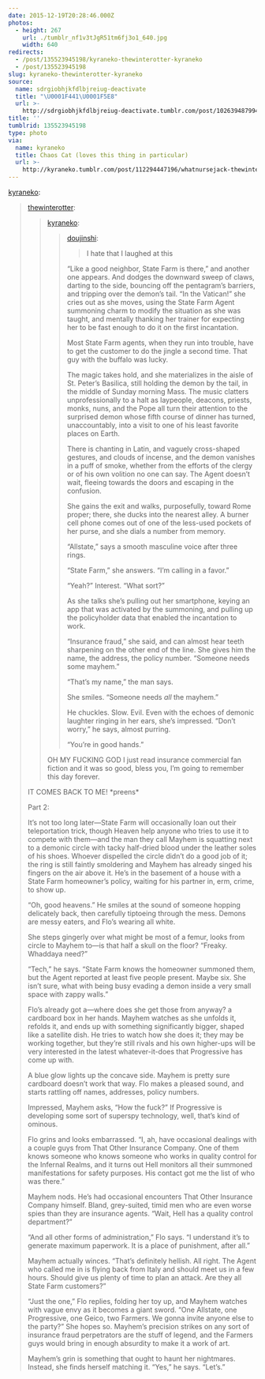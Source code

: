 ```yaml
---
date: 2015-12-19T20:28:46.000Z
photos:
  - height: 267
    url: ./tumblr_nf1v3tJgR51tm6fj3o1_640.jpg
    width: 640
redirects:
  - /post/135523945198/kyraneko-thewinterotter-kyraneko
  - /post/135523945198
slug: kyraneko-thewinterotter-kyraneko
source:
  name: sdrgiobhjkfdlbjreiug-deactivate
  title: "\U0001F441‍\U0001F5E8"
  url: >-
    http://sdrgiobhjkfdlbjreiug-deactivate.tumblr.com/post/102639487994/i-hate-that-i-laughed-at-this
title: ''
tumblrid: 135523945198
type: photo
via:
  name: kyraneko
  title: Chaos Cat (loves this thing in particular)
  url: >-
    http://kyraneko.tumblr.com/post/112294447196/whatnursejack-thewinterotter-kyraneko
---
```

<p><a class="tumblr_blog" href="http://kyraneko.tumblr.com/post/112294447196">kyraneko</a>:</p>

<blockquote>
<p><a class="tumblr_blog" href="http://thewinterotter.tumblr.com/post/104024848851">thewinterotter</a>:</p>
<blockquote>
<p><a class="tumblr_blog" href="http://kyraneko.tumblr.com/post/103824470601">kyraneko</a>:</p>
<blockquote>
<p><a class="tumblr_blog" href="http://doujinshi.tumblr.com/post/102639487994">doujinshi</a>:</p>
<blockquote>
<p>I hate that I laughed at this</p>
</blockquote>
<p>“Like a good neighbor, State Farm is there,” and another one appears. And dodges the downward sweep of claws, darting to the side, bouncing off the pentagram’s barriers, and tripping over the demon’s tail. “In the Vatican!” she cries out as she moves, using the State Farm Agent summoning charm to modify the situation as she was taught, and mentally thanking her trainer for expecting her to be fast enough to do it on the first incantation.</p>
<p>Most State Farm agents, when they run into trouble, have to get the customer to do the jingle a second time. That guy with the buffalo was lucky.</p>
<p>The magic takes hold, and she materializes in the aisle of St. Peter’s Basilica, still holding the demon by the tail, in the middle of Sunday morning Mass. The music clatters unprofessionally to a halt as laypeople, deacons, priests, monks, nuns, and the Pope all turn their attention to the surprised demon whose fifth course of dinner has turned, unaccountably, into a visit to one of his least favorite places on Earth.</p>
<p>There is chanting in Latin, and vaguely cross-shaped gestures, and clouds of incense, and the demon vanishes in a puff of smoke, whether from the efforts of the clergy or of his own volition no one can say. The Agent doesn’t wait, fleeing towards the doors and escaping in the confusion.</p>
<p>She gains the exit and walks, purposefully, toward Rome proper; there, she ducks into the nearest alley. A burner cell phone comes out of one of the less-used pockets of her purse, and she dials a number from memory.</p>
<p>“Allstate,” says a smooth masculine voice after three rings.</p>
<p>“State Farm,” she answers. “I’m calling in a favor.”</p>
<p>“Yeah?” Interest. “What sort?”</p>
<p>As she talks she’s pulling out her smartphone, keying an app that was activated by the summoning, and pulling up the policyholder data that enabled the incantation to work.</p>
<p>“Insurance fraud,” she said, and can almost hear teeth sharpening on the other end of the line. She gives him the name, the address, the policy number. “Someone needs some mayhem.”</p>
<p>“That’s my name,” the man says.</p>
<p>She smiles. “Someone needs <i>all</i> the mayhem.”</p>
<p>He chuckles. Slow. Evil. Even with the echoes of demonic laughter ringing in her ears, she’s impressed. “Don’t worry,” he says, almost purring.</p>
<p>“You’re in good hands.”</p>
</blockquote>
<p>OH MY FUCKING GOD I just read insurance commercial fan fiction and it was so good, bless you, I’m going to remember this day forever.</p>
</blockquote>
<p>IT COMES BACK TO ME! *preens*</p>
<p>Part 2:</p>
<p>It’s not too long later—State Farm will occasionally loan out their teleportation trick, though Heaven help anyone who tries to use it to compete with them—and the man they call Mayhem is squatting next to a demonic circle with tacky half-dried blood under the leather soles of his shoes. Whoever dispelled the circle didn’t do a good job of it; the ring is still faintly smoldering and Mayhem has already singed his fingers on the air above it. He’s in the basement of a house with a State Farm homeowner’s policy, waiting for his partner in, erm, crime, to show up.</p>
<p>“Oh, good heavens.” He smiles at the sound of someone hopping delicately back, then carefully tiptoeing through the mess. Demons are messy eaters, and Flo’s wearing all white.</p>
<p>She steps gingerly over what might be most of a femur, looks from circle to Mayhem to—is that half a skull on the floor? “Freaky. Whaddaya need?”</p>
<p>“Tech,” he says. “State Farm knows the homeowner summoned them, but the Agent reported at least five people present. Maybe six. She isn’t sure, what with being busy evading a demon inside a very small space with zappy walls.”</p>
<p>Flo’s already got a—where does she get those from anyway? a cardboard box in her hands. Mayhem watches as she unfolds it, refolds it, and ends up with something significantly bigger, shaped like a satellite dish. He tries to watch how she does it; they may be working together, but they’re still rivals and his own higher-ups will be very interested in the latest whatever-it-does that Progressive has come up with.</p>
<p>A blue glow lights up the concave side. Mayhem is pretty sure cardboard doesn’t work that way. Flo makes a pleased sound, and starts rattling off names, addresses, policy numbers.</p>
<p>Impressed, Mayhem asks, “How the fuck?” If Progressive is developing some sort of superspy technology, well, that’s kind of ominous.</p>
<p>Flo grins and looks embarrassed. “I, ah, have occasional dealings with a couple guys from That Other Insurance Company. One of them knows someone who knows someone who works in quality control for the Infernal Realms, and it turns out Hell monitors all their summoned manifestations for safety purposes. His contact got me the list of who was there.”</p>
<p>Mayhem nods. He’s had occasional encounters That Other Insurance Company himself. Bland, grey-suited, timid men who are even worse spies than they are insurance agents. “Wait, Hell has a quality control department?”</p>
<p>“And all other forms of administration,” Flo says. “I understand it’s to generate maximum paperwork. It is a place of punishment, after all.”</p>
<p>Mayhem actually winces. “That’s definitely hellish. All right. The Agent who called me in is flying back from Italy and should meet us in a few hours. Should give us plenty of time to plan an attack. Are they all State Farm customers?”</p>
<p>“Just the one,” Flo replies, folding her toy up, and Mayhem watches with vague envy as it becomes a giant sword. “One Allstate, one Progressive, one Geico, two Farmers. We gonna invite anyone else to the party?” She hopes so. Mayhem’s precision strikes on any sort of insurance fraud perpetrators are the stuff of legend, and the Farmers guys would bring in enough absurdity to make it a work of art.</p>
<p>Mayhem’s grin is something that ought to haunt her nightmares. Instead, she finds herself matching it. “Yes,” he says. “Let’s.”</p>
</blockquote>
